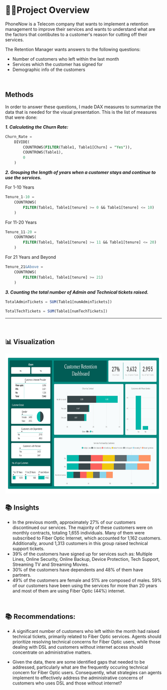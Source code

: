 # 🕵️‍♀️Project Overview

PhoneNow is a Telecom company that wants to implement a retention management to improve their services and wants to understand what are the factors that contibutes to a customer's reason for cutting off their services.

The Retention Manager wants answers to the following questions:
- Number of customers who left within the last month
- Services which the customer has signed for
- Demographic info of the customers
<br>

## Methods

In order to answer these questions, I made DAX measures to summarize the data that is needed for the visual presentation. This is the list of measures that were done: 

***1. Calculating the Churn Rate:***
   
```sql
Churn_Rate = 
    DIVIDE(
        COUNTROWS(FILTER(Table1, Table1[Churn] = "Yes")),
        COUNTROWS(Table1),
        0
    )
```

***2. Grouping the length of years when a customer stays and continue to use the services.***

For 1-10 Years
```sql
Tenure_1-10 = 
    COUNTROWS(
        FILTER(Table1, Table1[tenure] >= 0 && Table1[tenure] <= 10)
    )
```
For 11-20 Years
```sql
Tenure_11-20 = 
    COUNTROWS(
        FILTER(Table1, Table1[tenure] >= 11 && Table1[tenure] <= 20)
    )
```
For 21 Years and Beyond
```sql
Tenure_21&Above = 
    COUNTROWS(
        FILTER(Table1, Table1[tenure] >= 21)
    )
```

***3. Counting the total number of Admin and Technical tickets raised.***
```sql
TotalAdminTickets = SUM(Table1[numAdminTickets])
```
```sql
TotalTechTickets = SUM(Table1[numTechTickets])
```
-------
<br>

## 📊 Visualization

<img src="https://github.com/AlexisShagyo/Images/blob/main/Customer%20Retention.jpg" alt="Image" width="800" height="450">
<br>

## 📚 Insights

- In the previous month, approximately 27% of our customers discontinued our services. The majority of these customers were on monthly contracts, totaling 1,655 individuals. Many of them were subscribed to Fiber Optic Internet, which accounted for 1,162 customers. Additionally, around 1,313 customers in this group raised technical support tickets.
- 39% of the customers have signed up for services such as: Multiple Lines, Online Security, Online Backup, Device Protection, Tech Support, Streaming TV and Streaming Movies.
- 30% of the customers have dependents and 48% of them have partners. 
- 49% of the customers are female and 51% are composed of males. 59% of our customers have been using the services for more than 20 years and most of them are using Fiber Optic (44%) internet.
<br>

## 📚 Recommendations:

- A significant number of customers who left within the month had raised technical tickets, primarily related to Fiber Optic services. Agents should prioritize resolving technical concerns for Fiber Optic users, while those dealing with DSL and customers without internet access should concentrate on administrative matters.

- Given the data, there are some identified gaps that needed to be addressed, particularly what are the frequently occuring technical concern for Fiber Optic users. Consequently, what strategies can agents implement to effectively address the administrative concerns of customers who uses DSL and those without internet?
